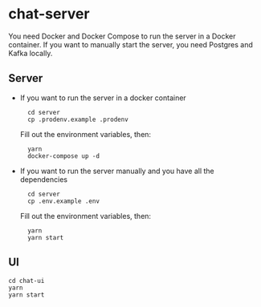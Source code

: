 # chat-server

You need Docker and Docker Compose to run the server in a Docker container.
If you want to manually start the server, you need Postgres and Kafka locally.



## Server
* If you want to run the server in a docker container

        cd server
        cp .prodenv.example .prodenv
    Fill out the environment variables, then:
    
        yarn
        docker-compose up -d
* If you want to run the server manually and you have all the dependencies

        cd server
        cp .env.example .env
    Fill out the environment variables, then:

        yarn
        yarn start
## UI

    cd chat-ui
    yarn
    yarn start
